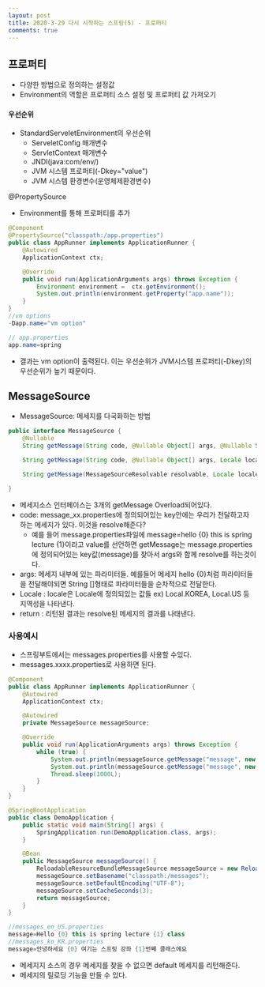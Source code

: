 ```yaml
---
layout: post
title: 2020-3-29 다시 시작하는 스프링(5) - 프로퍼티
comments: true
---
```


## 프로퍼티

- 다양한 방법으로 정의하는 설정값
- Environment의 역할은 프로퍼티 소스 설정 및 프로퍼티 값 가져오기



#### 우선순위

- StandardServeletEnvironment의 우선순위
  - ServeletConfig 매개변수
  - ServletContext 매개변수
  - JNDI(java:com/env/)
  - JVM 시스템 프로퍼티(-Dkey="value")
  - JVM 시스템 환경변수(운영체제환경변수)

@PropertySource

- Environment를 통해 프로퍼티를 추가

```java
@Component
@PropertySource("classpath:/app.properties")
public class AppRunner implements ApplicationRunner {
    @Autowired
    ApplicationContext ctx;

    @Override
    public void run(ApplicationArguments args) throws Exception {
        Environment environment =  ctx.getEnvironment();
        System.out.println(environment.getProperty("app.name"));
    }
}
//vm options
-Dapp.name="vm option"

// app.properties
app.name=spring
```

- 결과는 vm option이 출력된다. 이는 우선순위가 JVM시스템 프로퍼티(-Dkey)의 우선순위가 높기 때문이다.



## MessageSource

- MessageSource: 메세지를 다국화하는 방법

```java
public interface MessageSource {
	@Nullable
	String getMessage(String code, @Nullable Object[] args, @Nullable String defaultMessage, Locale locale);

	String getMessage(String code, @Nullable Object[] args, Locale locale) throws NoSuchMessageException;

	String getMessage(MessageSourceResolvable resolvable, Locale locale) throws NoSuchMessageException;

}
```

- 메세지소스 인터페이스는 3개의 getMessage Overload되어있다.
- code: message_xx.properties에 정의되어있는 key안에는 우리가 전달하고자 하는 메세지가 있다. 이것을 resolve해준다?
  - 예를 들어 message.properties파일에 message=hello {0} this is spring lecture {1}이라고 value를 선언하면 getMessage는 message.properties에 정의되어있는 key값(message)를 찾아서 args와 함께 resolve를 하는것이다.
- args: 메세지 내부에 있는 파라미터들. 예를들어 메세지 hello {0}처럼 파라미터들을 전달해야되면 String []형태로 파라미터들을 순차적으로 전달한다.
- Locale : locale은 Locale에 정의되있는 값들 ex) Local.KOREA, Local.US 등 지역성을 나타낸다.
- return : 리턴된 결과는 resolve된 메세지의 결과를 나태낸다.

### 사용예시

- 스프링부트에서는 messages.properties를 사용할 수있다.
- messages.xxxx.properties로 사용하면 된다.

```java
@Component
public class AppRunner implements ApplicationRunner {
    @Autowired
    ApplicationContext ctx;

    @Autowired
    private MessageSource messageSource;

    @Override
    public void run(ApplicationArguments args) throws Exception {
        while (true) {
            System.out.println(messageSource.getMessage("message", new String[]{"jimmy", "1"}, Locale.US));
            System.out.println(messageSource.getMessage("message", new String[]{"재연", "1"}, Locale.KOREA));
            Thread.sleep(1000L);
        }
    }
}

@SpringBootApplication
public class DemoApplication {
	public static void main(String[] args) {
		SpringApplication.run(DemoApplication.class, args);
	}

	@Bean
	public MessageSource messageSource() {
		ReloadableResourceBundleMessageSource messageSource = new ReloadableResourceBundleMessageSource();
		messageSource.setBasename("classpath:/messages");
		messageSource.setDefaultEncoding("UTF-8");
		messageSource.setCacheSeconds(3);
		return messageSource;
	}
}

//messages_en_US.properties
message=Hello {0} this is spring lecture {1} class
//messages_ko_KR.properties
message=안녕하세요 {0} 여기는 스프링 강좌 {1}번째 클래스에요
```

- 메세지지 소스의 경우 메세지를 찾을 수 없으면 default 메세지를 리턴해준다.
- 메세지의 릴로딩 기능을 만들 수 있다.
